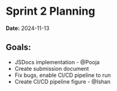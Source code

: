 # Sprint 2 Planning
**Date:** 2024-11-13

## Goals:
- JSDocs implementation - @Pooja
- Create submission document
- Fix bugs, enable CI/CD pipeline to run
- Create CI/CD pipeline figure - @Ishan
